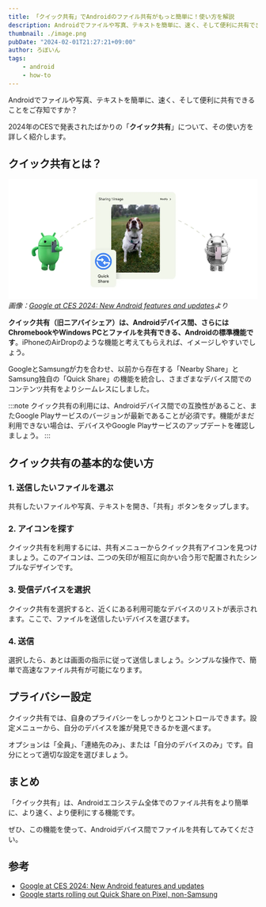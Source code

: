 ```yaml
---
title: 「クイック共有」でAndroidのファイル共有がもっと簡単に！使い方を解説
description: Androidでファイルや写真、テキストを簡単に、速く、そして便利に共有できることをご存知ですか？2024年のCESで発表されたばかりの「クイック共有」について、その使い方を詳しく紹介します。
thumbnail: ./image.png
pubDate: "2024-02-01T21:27:21+09:00"
author: ろぼいん
tags:
    - android
    - how-to
---
```


Androidでファイルや写真、テキストを簡単に、速く、そして便利に共有できることをご存知ですか？

2024年のCESで発表されたばかりの「**クイック共有**」について、その使い方を詳しく紹介します。

## クイック共有とは？

![画像：Google at CES 2024: New Android features and updatesより](./image.png)
*画像：[Google at CES 2024: New Android features and updates](https://blog.google/products/android/ces-2024-android-updates/)より*

**クイック共有（旧ニアバイシェア）は、Androidデバイス間、さらにはChromebookやWindows PCとファイルを共有できる、Androidの標準機能です**。iPhoneのAirDropのような機能と考えてもらえれば、イメージしやすいでしょう。

GoogleとSamsungが力を合わせ、以前から存在する「Nearby Share」とSamsung独自の「Quick Share」の機能を統合し、さまざまなデバイス間でのコンテンツ共有をよりシームレスにしました。

:::note
クイック共有の利用には、Androidデバイス間での互換性があること、またGoogle Playサービスのバージョンが最新であることが必須です。機能がまだ利用できない場合は、デバイスやGoogle Playサービスのアップデートを確認しましょう。
:::

## クイック共有の基本的な使い方

### 1. 送信したいファイルを選ぶ

共有したいファイルや写真、テキストを開き、「共有」ボタンをタップします。

### 2. アイコンを探す

クイック共有を利用するには、共有メニューからクイック共有アイコンを見つけましょう。このアイコンは、二つの矢印が相互に向かい合う形で配置されたシンプルなデザインです。

### 3. 受信デバイスを選択

クイック共有を選択すると、近くにある利用可能なデバイスのリストが表示されます。ここで、ファイルを送信したいデバイスを選びます。

### 4. 送信

選択したら、あとは画面の指示に従って送信しましょう。シンプルな操作で、簡単で高速なファイル共有が可能になります。

## プライバシー設定

クイック共有では、自身のプライバシーをしっかりとコントロールできます。設定メニューから、自分のデバイスを誰が発見できるかを選べます。

オプションは「全員」、「連絡先のみ」、または「自分のデバイスのみ」です。自分にとって適切な設定を選びましょう。

## まとめ

「クイック共有」は、Androidエコシステム全体でのファイル共有をより簡単に、より速く、より便利にする機能です。

ぜひ、この機能を使って、Androidデバイス間でファイルを共有してみてください。

## 参考

- [Google at CES 2024: New Android features and updates](https://blog.google/products/android/ces-2024-android-updates/)
- [Google starts rolling out Quick Share on Pixel, non-Samsung ](https://9to5google.com/2024/01/31/google-quick-share-pixel/)
